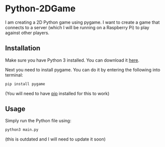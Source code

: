 # Python-2DGame
I am creating a 2D Python game using pygame. I want to create a game that connects to a server (which I will be running on a Raspberry Pi) to play against other players.

## Installation

Make sure you have Python 3 installed. You can download it [here](https://www.python.org/downloads/).

Next you need to install pygame. You can do it by entering the following into terminal:

```bash
pip install pygame
```

(You will need to have [pip](https://pypi.org/project/pip/) installed for this to work)

## Usage

Simply run the Python file using:
```bash
python3 main.py
```

(this is outdated and I will need to update it soon)
